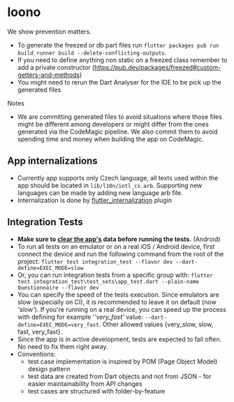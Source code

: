 # loono

We show prevention matters.

- To generate the freezed or db part files run `flutter packages pub run build_runner build --delete-conflicting-outputs`.
- If you need to define anything non static on a freezed class remember to add a private constructor (https://pub.dev/packages/freezed#custom-getters-and-methods)
- You might need to rerun the Dart Analyser for the IDE to be pick up the generated files

Notes

- We are committing generated files to avoid situations where those files might be different among
  developers or might differ from the ones generated via the CodeMagic pipeline. We also commit them to
  avoid spending time and money when building the app on CodeMagic.

## App internalizations

- Currently app supports only Czech language, all texts used within the app should be located in `lib/l10n/intl_cs.arb`. Supporting new languages can be made by adding new language arb file.
- Internalization is done by [flutter_internalization](https://flutter.dev/docs/development/accessibility-and-localization/internationalization) plugin

## Integration Tests
- **Make sure to <ins>clear the app's</ins> data before running the tests.** (Android)
- To run all tests on an emulator or on a real iOS / Android device, first connect the device and run the following command from the root of the project:
`flutter test integration_test --flavor dev --dart-define=EXEC_MODE=slow`
- Or, you can run integration tests from a specific group with:
`flutter test integration_test\test_sets\app_test.dart --plain-name Questionnaire --flavor dev`
- You can specify the speed of the tests execution. Since emulators are slow (especially on CI), it is recommended to leave it on default (now _'slow'_). If you're running on a real device, you can speed up the process with defining for example '_'very_fast'_ value: `--dart-define=EXEC_MODE=very_fast`. Other allowed values {very_slow, slow, fast, very_fast}.
- Since the app is in active development, tests are expected to fail often. No need to fix them right away.
- Conventions:
    - test case implementation is inspired by POM (Page Object Model) design pattern
    - test data are created from Dart objects and not from JSON - for easier maintainability from API changes
    - test cases are structured with folder-by-feature